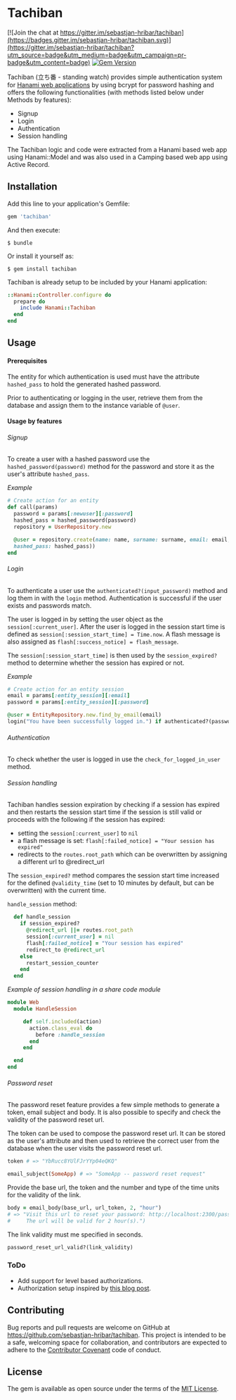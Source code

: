 # Tachiban

[![Join the chat at https://gitter.im/sebastjan-hribar/tachiban](https://badges.gitter.im/sebastjan-hribar/tachiban.svg)](https://gitter.im/sebastjan-hribar/tachiban?utm_source=badge&utm_medium=badge&utm_campaign=pr-badge&utm_content=badge) [![Gem Version](https://badge.fury.io/rb/tachiban.svg)](https://badge.fury.io/rb/tachiban)

Tachiban (立ち番 - standing watch) provides simple authentication system for [Hanami web applications](http://hanamirb.org/) by using bcrypt for password hashing and
offers the following functionalities (with methods listed below
  under Methods by features):
- Signup
- Login
- Authentication
- Session handling

The Tachiban logic and code were extracted from a Hanami based web app using
Hanami::Model and was also used in a Camping based web app using Active Record.


## Installation

 Add this line to your application's Gemfile:

```ruby
gem 'tachiban'
```

And then execute:

    $ bundle

Or install it yourself as:

    $ gem install tachiban

Tachiban is already setup to be included by your Hanami application:

```ruby
::Hanami::Controller.configure do
  prepare do
    include Hanami::Tachiban
  end
end
```

## Usage

#### Prerequisites
The entity for which authentication is used must have the
attribute `hashed_pass` to hold the generated hashed password.

Prior to authenticating or logging in the user, retrieve them from the database and assign them to the instance variable of `@user`.


#### Usage by features

###### Signup
To create a user with a hashed password use the `hashed_password(password)` method for the password and store it as the user's attribute `hashed_pass`.

*Example*

```ruby
# Create action for an entity
def call(params)
  password = params[:newuser][:password]
  hashed_pass = hashed_password(password)
  repository = UserRepository.new

  @user = repository.create(name: name, surname: surname, email: email,
  hashed_pass: hashed_pass))
end
```

###### Login
To authenticate a user use the `authenticated?(input_password)` method and log them in with the `login` method. Authentication is successful if the user exists and passwords match.

The user is logged in by setting the user object as the `session[:current_user]`. After the user is logged in the session start time is defined as `session[:session_start_time] = Time.now`. A flash message is also assigned as `flash[:success_notice] = flash_message`.

The `session[:session_start_time]` is then used by the `session_expired?` method to determine whether the session has expired or not.

*Example*

```ruby
# Create action for an entity session
email = params[:entity_session][:email]
password = params[:entity_session][:password]

@user = EntityRepository.new.find_by_email(email)
login("You have been successfully logged in.") if authenticated?(password)
```


###### Authentication
To check whether the user is logged in use the `check_for_logged_in_user
` method.


###### Session handling
Tachiban handles session expiration by checking if a session has
expired and then restarts the session start time if the session
is still valid or proceeds with the following if the session
has expired:

- setting the `session[:current_user]` to `nil`
- a flash message is set: `flash[:failed_notice] = "Your session has expired"`
- redirects to the `routes.root_path` which can be overwritten by assigning
a different url to @redirect_url


The `session_expired?` method compares the session start time
increased for the defined `@validity_time` (set to 10 minutes
by default, but can be overwritten) with the current time.

`handle_session` method:
```ruby
  def handle_session
    if session_expired?
      @redirect_url ||= routes.root_path
      session[:current_user] = nil
      flash[:failed_notice] = "Your session has expired"
      redirect_to @redirect_url
    else
      restart_session_counter
    end
  end
```

*Example of session handling in a share code module*

```ruby
module Web
  module HandleSession

     def self.included(action)
       action.class_eval do
         before :handle_session
       end
     end

  end
end
```


###### Password reset
The password reset feature provides a few simple methods to generate a 
token, email subject and body. It is also possible to specify and 
check the validity of the password reset url.

The token can be used to compose the password reset url. It can be stored 
as the user's attribute and then used to retrieve the correct user from 
the database when the user visits the password reset url.

```ruby
token # => "YbRucc8YUlFJrYYp04eQKQ"
```

```ruby
email_subject(SomeApp) # => "SomeApp -- password reset request"
```


Provide the base url, the token and the number and type of the time units
 for the validity of the link.
 
```ruby
body = email_body(base_url, url_token, 2, "hour")
# => "Visit this url to reset your password: http://localhost:2300/passwordupdate/asdasdasdaerwrw.
#     The url will be valid for 2 hour(s).")
```

The link validity must me specified in seconds.
```ruby
password_reset_url_valid?(link_validity)
```


### ToDo

- Add support for level based authorizations.
- Authorization setup inspired by [this blog post](http://billpatrianakos.me/blog/2013/10/22/authorize-users-based-on-roles-and-permissions-without-a-gem/).

<!-- ## Development

After checking out the repo, run `bin/setup` to install dependencies. Then, run `rake test` to run the tests. You can also run `bin/console` for an interactive prompt that will allow you to experiment.

To install this gem onto your local machine, run `bundle exec rake install`. To release a new version, update the version number in `version.rb`, and then run `bundle exec rake release`, which will create a git tag for the version, push git commits and tags, and push the `.gem` file to [rubygems.org](https://rubygems.org). -->

## Contributing

Bug reports and pull requests are welcome on GitHub at https://github.com/sebastjan-hribar/tachiban. This project is intended to be a safe, welcoming space for collaboration, and contributors are expected to adhere to the [Contributor Covenant](http://contributor-covenant.org) code of conduct.


## License

The gem is available as open source under the terms of the [MIT License](http://opensource.org/licenses/MIT).
